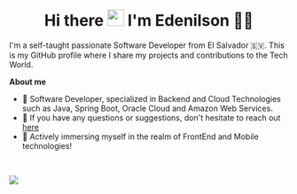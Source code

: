 
<h1 align='center'>
  Hi there <img src="https://user-images.githubusercontent.com/1303154/88677602-1635ba80-d120-11ea-84d8-d263ba5fc3c0.gif" width="30"> I'm Edenilson 👨‍💻
</h1>

I'm a self-taught passionate Software Developer from El Salvador 🇸🇻. 
This is my GitHub profile where I share my projects and contributions to the Tech World.

**About me**

- 💼 Software Developer, specialized in Backend and Cloud Technologies such as Java, Spring Boot, Oracle Cloud and Amazon Web Services.
- 💬 If you have any questions or suggestions, don't hesitate to reach out [here](https://github.com/edenilsonpineda/edenilsonpineda/issues)
- 📝 Actively immersing myself in the realm of FrontEnd and Mobile technologies!

<br/>
<p align=""center>
  <a href="https://skillicons.dev">
    <img src="https://skillicons.dev/icons?i=aws,gcp,docker,grafana,py,java,spring,gradle,maven,html,css,js,git,github,gitlab" />
  </a>
</p>

